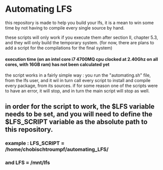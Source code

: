 # Automating LFS
this repository is made to help you build your lfs, it is a mean to win some time by not having to compile every single source by hand.

these scripts will only work if you execute them after section II, chapter 5.3, and they will only build the temporary system. (for now, there are plans to add a script for the compilations for the final system)

#### execution time (on an intel core i7 4700MQ cpu clocked at 2.40Ghz on all cores, with 16GB ram) has not been calculated yet

the script works in a fairly simple way : you run the "automating.sh" file, from the lfs user, and it wil in turn call every script to install and compile every package, from its sources.
if for some reason one of the scripts were to have an error, it will stop, and in turn the main script will stop as well.

## in order for the script to work, the $LFS variable needs to be set, and you will need to define the $LFS_SCRIPT variable as the absolute path to this repository.

### example : LFS_SCRIPT = /home/chobischtroumpf/automating_LFS/
### and LFS = /mnt/lfs
